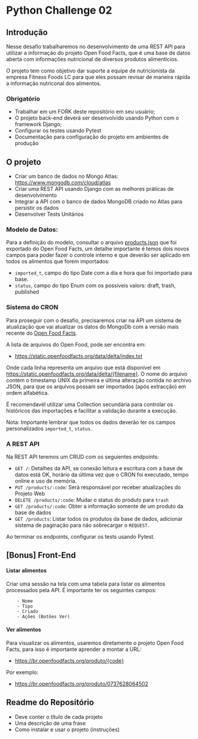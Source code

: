 # Python Challenge 02


## Introdução

Nesse desafio trabalharemos no desenvolvimento de uma REST API para utilizar a informação do projeto Open Food Facts, que é uma base de datos aberta com informações nutricional de diversos produtos alimentícios.

O projeto tem como objetivo dar suporte a equipe de nutricionista da empresa Fitness Foods LC para que eles possam revisar de maneira rápida a informação nutriconal dos alimentos.

### Obrigatório
 
- Trabalhar em um FORK deste repositório em seu usuário;
- O projeto back-end deverá ser desenvolvido usando Python com o framework Django;
- Configurar os testes usando Pytest
- Documentação para configuração do projeto em ambientes de produção
 

## O projeto
 
- Criar um banco de dados no Mongo Atlas: https://www.mongodb.com/cloud/atlas
- Criar uma REST API usando Django com as melhores práticas de desenvolvimento
- Integrar a API com o banco de dados MongoDB criado no Atlas para persistir os dados
- Desenvolver Tests Unitários


### Modelo de Datos:

Para a definição do modelo, consultar o arquivo [products.json](./products.json) que foi exportado do Open Food Facts, um detalhe importante é temos dois novos campos para poder fazer o controle interno e que deverão ser aplicado em todos os alimentos que forem importados:

- `imported_t`, campo do tipo Date com a dia e hora que foi importado para base.
- `status`, campo do tipo Enum com os possíveis valors: draft, trash, published

### Sistema do CRON

Para proseguir com o desafio, precisaremos criar na API um sistema de atualização que vai atualizar os datos do MongoDb com a versão mais recente do [Open Food Facts](https://br.openfoodfacts.org/data).

A lista de arquivos do Open Food, pode ser encontra em: 

- https://static.openfoodfacts.org/data/delta/index.txt

Onde cada linha representa um arquivo que está disponível em https://static.openfoodfacts.org/data/delta/{filename}. O nome do arquivo contém o timestamp UNIX da primeira e última alteração contida no archivo JSON, para que os arquivos possam ser importados (após extracção) em ordem alfabética.

É recomendavél utilizar uma Collection secundária para controlar os históricos das importações e facilitar a validação durante a execução.


Nota: Importante lembrar que todos os dados deverão ter os campos personalizados `imported_t`, `status`.

### A REST API

Na REST API teremos um CRUD com os seguientes endpoints:

 - `GET /`: Detalhes da API, se conexão leitura e escritura com a base de datos está OK, horário da última vez que o CRON foi executado, tempo online e uso de memória.
 - `PUT /products/:code`: Será responsável por receber atualizações do Projeto Web
 - `DELETE /products/:code`: Mudar o status do produto para `trash`
 - `GET /products/:code`: Obter a informação somente de um produto da base de dados
 - `GET /products`: Listar todos os produtos da base de dados, adicionar sistema de paginação para não sobrecargar o `REQUEST`.

Ao terminar os endpoints, configurar os tests usando Pytest.

 
## [Bonus] Front-End
 
#### Listar alimentos
 
Criar uma sessão na tela com uma tabela para listar os alimentos processados pela API. É importante ter os seguintes campos:
 
        - Nome
        - Tipo
        - Criado
        - Ações (Botões Ver)
  
#### Ver alimentos

Para visualizar os alimentos, usaremos diretamente o projeto Open Food Facts, para isso é importante aprender a montar a URL:

- https://br.openfoodfacts.org/produto/{code}


Por exemplo:

- https://br.openfoodfacts.org/produto/0737628064502


## Readme do Repositório
 
- Deve conter o título de cada projeto
- Uma descrição de uma frase
- Como instalar e usar o projeto (instruções)
